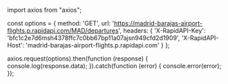 import axios from "axios";

const options = {
  method: 'GET',
  url: 'https://madrid-barajas-airport-flights.p.rapidapi.com/MAD/departures',
  headers: {
    'X-RapidAPI-Key': 'bfc1c2e7d6msh4378ffc7c0bb67bp11a07ajsn949cfd2d1909',
    'X-RapidAPI-Host': 'madrid-barajas-airport-flights.p.rapidapi.com'
  }
};

axios.request(options).then(function (response) {
	console.log(response.data);
}).catch(function (error) {
	console.error(error);
});

